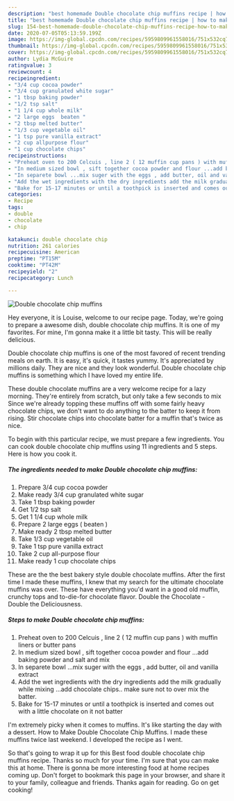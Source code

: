 ```yaml
---
description: "best homemade Double chocolate chip muffins recipe | how to make homemade Double chocolate chip muffins"
title: "best homemade Double chocolate chip muffins recipe | how to make homemade Double chocolate chip muffins"
slug: 154-best-homemade-double-chocolate-chip-muffins-recipe-how-to-make-homemade-double-chocolate-chip-muffins
date: 2020-07-05T05:13:59.199Z
image: https://img-global.cpcdn.com/recipes/5959809961558016/751x532cq70/double-chocolate-chip-muffins-recipe-main-photo.jpg
thumbnail: https://img-global.cpcdn.com/recipes/5959809961558016/751x532cq70/double-chocolate-chip-muffins-recipe-main-photo.jpg
cover: https://img-global.cpcdn.com/recipes/5959809961558016/751x532cq70/double-chocolate-chip-muffins-recipe-main-photo.jpg
author: Lydia McGuire
ratingvalue: 3
reviewcount: 4
recipeingredient:
- "3/4 cup cocoa powder"
- "3/4 cup granulated white sugar"
- "1 tbsp baking powder"
- "1/2 tsp salt"
- "1 1/4 cup whole milk"
- "2 large eggs  beaten "
- "2 tbsp melted butter"
- "1/3 cup vegetable oil"
- "1 tsp pure vanilla extract"
- "2 cup allpurpose flour"
- "1 cup chocolate chips"
recipeinstructions:
- "Preheat oven to 200 Celcuis , line 2 ( 12 muffin cup pans ) with muffin liners or butter pans"
- "In medium sized bowl , sift together cocoa powder and flour ...add baking powder and salt and mix"
- "In separete bowl ...mix suger with the eggs , add butter, oil and vanilla extract"
- "Add the wet ingredients with the dry ingredients add the milk gradually while mixing ...add chocolate chips.. make sure not to over mix the batter."
- "Bake for 15-17 minutes or until a toothpick is inserted and comes out with a little chocolate on it not batter"
categories:
- Recipe
tags:
- double
- chocolate
- chip

katakunci: double chocolate chip 
nutrition: 261 calories
recipecuisine: American
preptime: "PT15M"
cooktime: "PT42M"
recipeyield: "2"
recipecategory: Lunch

---
```



![Double chocolate chip muffins](https://img-global.cpcdn.com/recipes/5959809961558016/751x532cq70/double-chocolate-chip-muffins-recipe-main-photo.jpg)

Hey everyone, it is Louise, welcome to our recipe page. Today, we're going to prepare a awesome dish, double chocolate chip muffins. It is one of my favorites. For mine, I'm gonna make it a little bit tasty. This will be really delicious.

Double chocolate chip muffins is one of the most favored of recent trending meals on earth. It is easy, it's quick, it tastes yummy. It's appreciated by millions daily. They are nice and they look wonderful. Double chocolate chip muffins is something which I have loved my entire life.

These double chocolate muffins are a very welcome recipe for a lazy morning. They&#39;re entirely from scratch, but only take a few seconds to mix Since we&#39;re already topping these muffins off with some fairly heavy chocolate chips, we don&#39;t want to do anything to the batter to keep it from rising. Stir chocolate chips into chocolate batter for a muffin that&#39;s twice as nice.


To begin with this particular recipe, we must prepare a few ingredients. You can cook double chocolate chip muffins using 11 ingredients and 5 steps. Here is how you cook it.

<!--inarticleads1-->

##### The ingredients needed to make Double chocolate chip muffins:

1. Prepare 3/4 cup cocoa powder
1. Make ready 3/4 cup granulated white sugar
1. Take 1 tbsp baking powder
1. Get 1/2 tsp salt
1. Get 1 1/4 cup whole milk
1. Prepare 2 large eggs ( beaten )
1. Make ready 2 tbsp melted butter
1. Take 1/3 cup vegetable oil
1. Take 1 tsp pure vanilla extract
1. Take 2 cup all-purpose flour
1. Make ready 1 cup chocolate chips


These are the the best bakery style double chocolate muffins. After the first time I made these muffins, I knew that my search for the ultimate chocolate muffins was over. These have everything you&#39;d want in a good old muffin, crunchy tops and to-die-for chocolate flavor. Double the Chocolate - Double the Deliciousness. 

<!--inarticleads2-->

##### Steps to make Double chocolate chip muffins:

1. Preheat oven to 200 Celcuis , line 2 ( 12 muffin cup pans ) with muffin liners or butter pans
1. In medium sized bowl , sift together cocoa powder and flour ...add baking powder and salt and mix
1. In separete bowl ...mix suger with the eggs , add butter, oil and vanilla extract
1. Add the wet ingredients with the dry ingredients add the milk gradually while mixing ...add chocolate chips.. make sure not to over mix the batter.
1. Bake for 15-17 minutes or until a toothpick is inserted and comes out with a little chocolate on it not batter


I&#39;m extremely picky when it comes to muffins. It&#39;s like starting the day with a dessert. How to Make Double Chocolate Chip Muffins. I made these muffins twice last weekend. I developed the recipe as I went. 

So that's going to wrap it up for this Best food double chocolate chip muffins recipe. Thanks so much for your time. I'm sure that you can make this at home. There is gonna be more interesting food at home recipes coming up. Don't forget to bookmark this page in your browser, and share it to your family, colleague and friends. Thanks again for reading. Go on get cooking!
